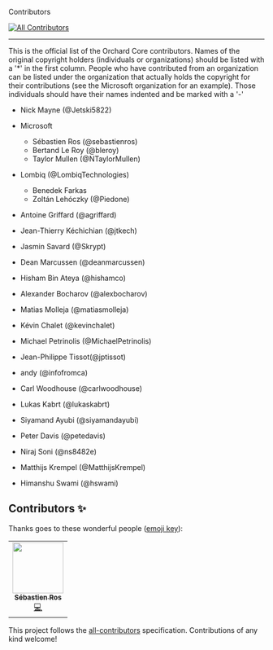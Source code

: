 Contributors
<!-- ALL-CONTRIBUTORS-BADGE:START - Do not remove or modify this section -->
[![All Contributors](https://img.shields.io/badge/all_contributors-1-orange.svg?style=flat-square)](#contributors-)
<!-- ALL-CONTRIBUTORS-BADGE:END -->
--------------
This is the official list of the Orchard Core contributors.
Names of the original copyright holders (individuals or organizations)
should be listed with a '*' in the first column. People who have 
contributed from an organization can be listed under the organization
that actually holds the copyright for their contributions (see the 
Microsoft organization for an example). Those individuals should have
their names indented and be marked with a '-'
 

* Nick Mayne (@Jetski5822)

* Microsoft
  - Sébastien Ros (@sebastienros)
  - Bertand Le Roy (@bleroy)
  - Taylor Mullen (@NTaylorMullen)

* Lombiq (@LombiqTechnologies)
  - Benedek Farkas
  - Zoltán Lehóczky (@Piedone)

* Antoine Griffard (@agriffard)

* Jean-Thierry Kéchichian (@jtkech)

* Jasmin Savard (@Skrypt)

* Dean Marcussen (@deanmarcussen)

* Hisham Bin Ateya (@hishamco)

* Alexander Bocharov (@alexbocharov)

* Matias Molleja (@matiasmolleja)

* Kévin Chalet (@kevinchalet)

* Michael Petrinolis (@MichaelPetrinolis)

* Jean-Philippe Tissot(@jptissot)

* andy (@infofromca)

* Carl Woodhouse (@carlwoodhouse)

* Lukas Kabrt (@lukaskabrt)

* Siyamand Ayubi (@siyamandayubi)

* Peter Davis (@petedavis)

* Niraj Soni (@ns8482e)

* Matthijs Krempel (@MatthijsKrempel)

* Himanshu Swami (@hswami)
## Contributors ✨

Thanks goes to these wonderful people ([emoji key](https://allcontributors.org/docs/en/emoji-key)):

<!-- ALL-CONTRIBUTORS-LIST:START - Do not remove or modify this section -->
<!-- prettier-ignore-start -->
<!-- markdownlint-disable -->
<table>
  <tr>
    <td align="center"><a href="http://about.me/sebastienros"><img src="https://avatars0.githubusercontent.com/u/1165805?v=4" width="100px;" alt=""/><br /><sub><b>Sébastien Ros</b></sub></a><br /><a href="https://github.com/The Orchard Team/OrchardCore/commits?author=sebastienros" title="Code">💻</a></td>
  </tr>
</table>

<!-- markdownlint-enable -->
<!-- prettier-ignore-end -->
<!-- ALL-CONTRIBUTORS-LIST:END -->

This project follows the [all-contributors](https://github.com/all-contributors/all-contributors) specification. Contributions of any kind welcome!